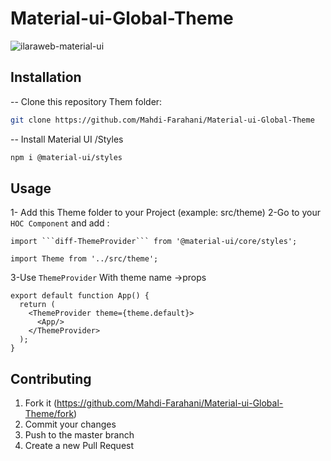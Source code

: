 # Material-ui-Global-Theme

![ilaraweb-material-ui](https://user-images.githubusercontent.com/45122941/101259945-7c22f600-3741-11eb-8847-20a870fb114d.jpg)

## Installation

 -- Clone this repository Them folder:
```sh
git clone https://github.com/Mahdi-Farahani/Material-ui-Global-Theme
```
 -- Install Material UI /Styles
 ```sh
npm i @material-ui/styles
```

## Usage 
1- Add this Theme folder to your Project (example: src/theme)
2-Go to your ``HOC Component`` and add :
```
import ```diff-ThemeProvider``` from '@material-ui/core/styles';
```
```
import Theme from '../src/theme';
```
3-Use ``ThemeProvider`` With theme name ->props
```
export default function App() {
  return (
    <ThemeProvider theme={theme.default}>
      <App/>
    </ThemeProvider>
  );
}
```


## Contributing

1. Fork it (<https://github.com/Mahdi-Farahani/Material-ui-Global-Theme/fork>)
2. Commit your changes 
4. Push to the master branch 
5. Create a new Pull Request


